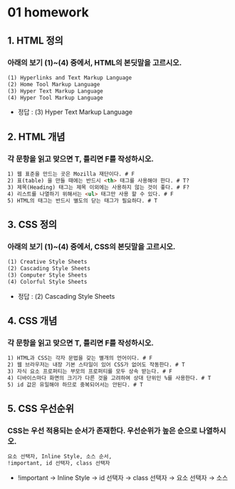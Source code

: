 # 01 homework

## 1. HTML 정의

### 아래의 보기 (1)~(4) 중에서, HTML의 본딧말을 고르시오.

```html
(1) Hyperlinks and Text Markup Language
(2) Home Tool Markup Language
(3) Hyper Text Markup Language
(4) Hyper Tool Markup Language
```

- 정답 : (3) Hyper Text Markup Language

## 2. HTML 개념

### 각 문항을 읽고 맞으면 T, 틀리면 F를 작성하시오.

```html
1) 웹 표준을 만드는 곳은 Mozilla 재단이다. # F
2) 표(table) 을 만들 때에는 반드시 <th> 태그를 사용해야 한다. # T?
3) 제목(Heading) 태그는 제목 이외에는 사용하지 않는 것이 좋다. # F?
4) 리스트를 나열하기 위해서는 <ul> 태그만 사용 할 수 있다. # F
5) HTML의 태그는 반드시 별도의 닫는 태그가 필요하다. # T
```

## 3. CSS 정의

### 아래의 보기 (1)~(4) 중에서, CSS의 본딧말을 고르시오.

```html
(1) Creative Style Sheets
(2) Cascading Style Sheets
(3) Computer Style Sheets
(4) Colorful Style Sheets
```

- 정답 : (2) Cascading Style Sheets

## 4. CSS 개념

### 각 문항을 읽고 맞으면 T, 틀리면 F를 작성하시오.

```html
1) HTML과 CSS는 각자 문법을 갖는 별개의 언어이다. # F
2) 웹 브라우저는 내장 기본 스타일이 있어 CSS가 없어도 작동한다. # T
3) 자식 요소 프로퍼티는 부모의 프로퍼티를 모두 상속 받는다. # F
4) 디바이스마다 화면의 크기가 다른 것을 고려하여 상대 단위인 %를 사용한다. # T
5) id 값은 유일해야 하므로 중복되어서는 안된다. # T
```

## 5. CSS 우선순위

### CSS는 우선 적용되는 순서가 존재한다. 우선순위가 높은 순으로 나열하시오.

```html
요소 선택자, Inline Style, 소스 순서,
!important, id 선택자, class 선택자
```

- !important → Inline Style → id 선택자 → class 선택자 → 요소 선택자 → 소스